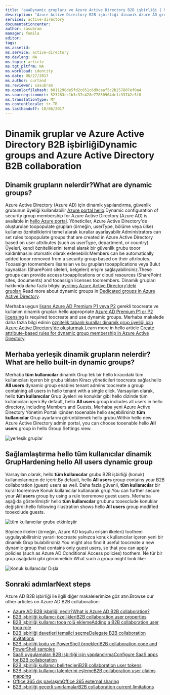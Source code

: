 ```yaml
---
title: "aaaDynamic grupları ve Azure Active Directory B2B işbirliği | Microsoft Docs"
description: "Azure Active Directory B2B işbirliği dinamik Azure AD grupları ile kullanılabilir"
services: active-directory
documentationcenter: 
author: sasubram
manager: femila
editor: 
tags: 
ms.assetid: 
ms.service: active-directory
ms.devlang: NA
ms.topic: article
ms.tgt_pltfrm: NA
ms.workload: identity
ms.date: 06/27/2017
ms.author: curtand
ms.reviewer: sasubram
ms.openlocfilehash: b011298de5fd2c851c6d9caaf5c2b257807ef0a4
ms.sourcegitcommit: 523283cc1b3c37c428e77850964dc1c33742c5f0
ms.translationtype: MT
ms.contentlocale: tr-TR
ms.lasthandoff: 10/06/2017
---
```

# <a name="dynamic-groups-and-azure-active-directory-b2b-collaboration"></a><span data-ttu-id="ec87b-103">Dinamik gruplar ve Azure Active Directory B2B işbirliği</span><span class="sxs-lookup"><span data-stu-id="ec87b-103">Dynamic groups and Azure Active Directory B2B collaboration</span></span>

## <a name="what-are-dynamic-groups"></a><span data-ttu-id="ec87b-104">Dinamik grupların nelerdir?</span><span class="sxs-lookup"><span data-stu-id="ec87b-104">What are dynamic groups?</span></span>
<span data-ttu-id="ec87b-105">Azure Active Directory (Azure AD) için dinamik yapılandırma, güvenlik grubunun üyeliği kullanılabilir [Azure portal hello](https://portal.azure.com).</span><span class="sxs-lookup"><span data-stu-id="ec87b-105">Dynamic configuration of security group membership for Azure Active Directory (Azure AD) is available in [hello Azure portal](https://portal.azure.com).</span></span> <span data-ttu-id="ec87b-106">Yöneticiler, Azure Active Directory'de oluşturulan toopopulate grupları (örneğin, userType, bölüme veya ülke) kullanıcı özniteliklerini temel alarak kurallar ayarlayabilir.</span><span class="sxs-lookup"><span data-stu-id="ec87b-106">Administrators can set rules toopopulate groups that are created in Azure Active Directory based on user attributes (such as userType, department, or country).</span></span> <span data-ttu-id="ec87b-107">Üyeleri, kendi özniteliklerini temel alarak bir güvenlik grubu tooor kaldırılmasını otomatik olarak eklenebilir.</span><span class="sxs-lookup"><span data-stu-id="ec87b-107">Members can be automatically added tooor removed from a security group based on their attributes.</span></span> <span data-ttu-id="ec87b-108">Tooassign toomembers lisansları ve bu grupları tooapplications veya Bulut kaynakları (SharePoint siteleri, belgeleri) erişim sağlayabilirsiniz.</span><span class="sxs-lookup"><span data-stu-id="ec87b-108">These groups can provide access tooapplications or cloud resources (SharePoint sites, documents) and tooassign licenses toomembers.</span></span> <span data-ttu-id="ec87b-109">Dinamik grupları hakkında daha fazla bilgiyi [ayrılmış Azure Active Directory'deki grupları](active-directory-accessmanagement-dedicated-groups.md).</span><span class="sxs-lookup"><span data-stu-id="ec87b-109">Read more about dynamic groups in [Dedicated groups in Azure Active Directory](active-directory-accessmanagement-dedicated-groups.md).</span></span>

<span data-ttu-id="ec87b-110">Merhaba uygun [lisans Azure AD Premium P1 veya P2](https://azure.microsoft.com/pricing/details/active-directory/) gerekli toocreate ve kullanım dinamik grupları.</span><span class="sxs-lookup"><span data-stu-id="ec87b-110">hello appropriate [Azure AD Premium P1 or P2 licensing](https://azure.microsoft.com/pricing/details/active-directory/) is required toocreate and use dynamic groups.</span></span> <span data-ttu-id="ec87b-111">Merhaba makalede daha fazla bilgi edinin [öznitelik tabanlı kurallar dinamik grup üyeliği için Azure Active Directory'de oluşturmak](active-directory-groups-dynamic-membership-azure-portal.md).</span><span class="sxs-lookup"><span data-stu-id="ec87b-111">Learn more in hello article [Create attribute-based rules for dynamic group membership in Azure Active Directory](active-directory-groups-dynamic-membership-azure-portal.md).</span></span>

## <a name="what-are-hello-built-in-dynamic-groups"></a><span data-ttu-id="ec87b-112">Merhaba yerleşik dinamik grupların nelerdir?</span><span class="sxs-lookup"><span data-stu-id="ec87b-112">What are hello built-in dynamic groups?</span></span>
<span data-ttu-id="ec87b-113">Merhaba **tüm kullanıcılar** dinamik Grup tek bir hello kiracıdaki tüm kullanıcıları içeren bir grubu tıklatın Kiracı yöneticileri toocreate sağlar.</span><span class="sxs-lookup"><span data-stu-id="ec87b-113">hello **All users** dynamic group enables tenant admins toocreate a group containing all users in hello tenant with a single click.</span></span> <span data-ttu-id="ec87b-114">Varsayılan olarak, hello **tüm kullanıcılar** Grup üyeleri ve konuklar gibi hello dizinde tüm kullanıcıları içerir.</span><span class="sxs-lookup"><span data-stu-id="ec87b-114">By default, hello **All users** group includes all users in hello directory, including Members and Guests.</span></span>
<span data-ttu-id="ec87b-115">Merhaba yeni Azure Active Directory Yönetim Portalı içinden tooenable hello seçebilirsiniz **tüm kullanıcılar** Grup ayarlarını görüntülemek hello grubu.</span><span class="sxs-lookup"><span data-stu-id="ec87b-115">Within hello new Azure Active Directory admin portal, you can choose tooenable hello **All users** group in hello Group Settings view.</span></span>

![yerleşik gruplar](media/active-directory-b2b-dynamic-groups/built-in-groups.png)

## <a name="hardening-hello-all-users-dynamic-group"></a><span data-ttu-id="ec87b-117">Sağlamlaştırma hello tüm kullanıcılar dinamik Grup</span><span class="sxs-lookup"><span data-stu-id="ec87b-117">Hardening hello All users dynamic group</span></span>
<span data-ttu-id="ec87b-118">Varsayılan olarak, hello **tüm kullanıcılar** grubu B2B işbirliği (konuk) kullanıcılarınızın de içerir.</span><span class="sxs-lookup"><span data-stu-id="ec87b-118">By default, hello **All users** group contains your B2B collaboration (guest) users as well.</span></span> <span data-ttu-id="ec87b-119">Daha fazla güvenli, **tüm kullanıcılar** bir kural tooremove Konuk kullanıcılar kullanarak grup.</span><span class="sxs-lookup"><span data-stu-id="ec87b-119">You can further secure your **All users** group by using a rule tooremove guest users.</span></span> <span data-ttu-id="ec87b-120">Merhaba aşağıda gösterilmiştir hello **tüm kullanıcılar** grubunu tooexclude konuklar değiştirdi.</span><span class="sxs-lookup"><span data-stu-id="ec87b-120">hello following illustration shows hello **All users** group modified tooexclude guests.</span></span>

![tüm kullanıcılar grubu etkinleştir](media/active-directory-b2b-dynamic-groups/enable-all-users-group.png)

<span data-ttu-id="ec87b-122">Böylece ilkeleri (örneğin, Azure AD koşullu erişim ilkeleri) toothem uygulayabilirsiniz yararlı toocreate yalnızca konuk kullanıcılar içeren yeni bir dinamik Grup bulabilirsiniz.</span><span class="sxs-lookup"><span data-stu-id="ec87b-122">You might also find it useful toocreate a new dynamic group that contains only guest users, so that you can apply policies (such as Azure AD Conditional Access policies) toothem.</span></span>
<span data-ttu-id="ec87b-123">Ne tür bir grup aşağıdaki gibi görünmelidir:</span><span class="sxs-lookup"><span data-stu-id="ec87b-123">What such a group might look like:</span></span>

![Konuk kullanıcılar Dışla](media/active-directory-b2b-dynamic-groups/exclude-guest-users.png)

## <a name="next-steps"></a><span data-ttu-id="ec87b-125">Sonraki adımlar</span><span class="sxs-lookup"><span data-stu-id="ec87b-125">Next steps</span></span>

<span data-ttu-id="ec87b-126">Azure AD B2B işbirliği ile ilgili diğer makalelerimize göz atın:</span><span class="sxs-lookup"><span data-stu-id="ec87b-126">Browse our other articles on Azure AD B2B collaboration:</span></span>

* [<span data-ttu-id="ec87b-127">Azure AD B2B işbirliği nedir?</span><span class="sxs-lookup"><span data-stu-id="ec87b-127">What is Azure AD B2B collaboration?</span></span>](active-directory-b2b-what-is-azure-ad-b2b.md)
* [<span data-ttu-id="ec87b-128">B2B işbirliği kullanıcı özellikleri</span><span class="sxs-lookup"><span data-stu-id="ec87b-128">B2B collaboration user properties</span></span>](active-directory-b2b-user-properties.md)
* [<span data-ttu-id="ec87b-129">B2B işbirliği kullanıcı tooa rolü ekleme</span><span class="sxs-lookup"><span data-stu-id="ec87b-129">Adding a B2B collaboration user tooa role</span></span>](active-directory-b2b-add-guest-to-role.md)
* [<span data-ttu-id="ec87b-130">B2B işbirliği davetleri temsilci seçme</span><span class="sxs-lookup"><span data-stu-id="ec87b-130">Delegate B2B collaboration invitations</span></span>](active-directory-b2b-delegate-invitations.md)
* [<span data-ttu-id="ec87b-131">B2B işbirliği kodu ve PowerShell örnekleri</span><span class="sxs-lookup"><span data-stu-id="ec87b-131">B2B collaboration code and PowerShell samples</span></span>](active-directory-b2b-code-samples.md)
* [<span data-ttu-id="ec87b-132">SaaS uygulamaları B2B işbirliği için yapılandırma</span><span class="sxs-lookup"><span data-stu-id="ec87b-132">Configure SaaS apps for B2B collaboration</span></span>](active-directory-b2b-configure-saas-apps.md)
* [<span data-ttu-id="ec87b-133">B2B işbirliği kullanıcı belirteçleri</span><span class="sxs-lookup"><span data-stu-id="ec87b-133">B2B collaboration user tokens</span></span>](active-directory-b2b-user-token.md)
* [<span data-ttu-id="ec87b-134">B2B işbirliği kullanıcı taleplerini eşleme</span><span class="sxs-lookup"><span data-stu-id="ec87b-134">B2B collaboration user claims mapping</span></span>](active-directory-b2b-claims-mapping.md)
* [<span data-ttu-id="ec87b-135">Office 365 dış paylaşım</span><span class="sxs-lookup"><span data-stu-id="ec87b-135">Office 365 external sharing</span></span>](active-directory-b2b-o365-external-user.md)
* [<span data-ttu-id="ec87b-136">B2B işbirliği geçerli sınırlamalar</span><span class="sxs-lookup"><span data-stu-id="ec87b-136">B2B collaboration current limitations</span></span>](active-directory-b2b-current-limitations.md)
